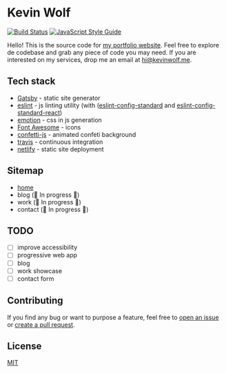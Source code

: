# Kevin Wolf

[![Build Status](https://travis-ci.org/kevinwolfcr/kevinwolf.me.svg?branch=master)](https://travis-ci.org/kevinwolfcr/kevinwolf.me)
[![JavaScript Style Guide](https://img.shields.io/badge/code_style-standard-brightgreen.svg)](https://standardjs.com)

Hello! This is the source code for [my portfolio website](https://kevinwolf.me). Feel free to explore de codebase and grab any piece of code you may need. If you are interested on my services, drop me an email at [hi@kevinwolf.me](mailto:hi@kevinwolf.me).

## Tech stack

- [Gatsby](https://gatsbyjs.org/) - static site generator
- [eslint](https://eslint.org/) - js linting utility (with ([eslint-config-standard](https://github.com/standard/eslint-config-standard) and [eslint-config-standard-react](https://github.com/standard/eslint-config-standard-react))
- [emotion](https://emotion.sh) - css in js generation
- [Font Awesome](https://github.com/fortawesome/font-awesome) - icons
- [confetti-js](https://github.com/Agezao/confetti-js#readme) - animated confeti background
- [travis](https://travis-ci.org/) - continuous integration
- [netlify](https://www.netlify.com/) - static site deployment

## Sitemap

- [home](https://kevinwolf.me)
- blog (🚧 In progress 🚧)
- work (🚧 In progress 🚧)
- contact (🚧 In progress 🚧)

## TODO

- [ ] improve accessibility
- [ ] progressive web app
- [ ] blog
- [ ] work showcase
- [ ] contact form

## Contributing

If you find any bug or want to purpose a feature, feel free to [open an issue](issues/new) or [create a pull request](pulls).

## License

[MIT](./LICENSE)
